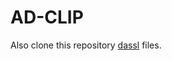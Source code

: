 # AD-CLIP

Also clone this repository [dassl](https://github.com/KaiyangZhou/Dassl.pytorch/tree/master/dassl) files.
